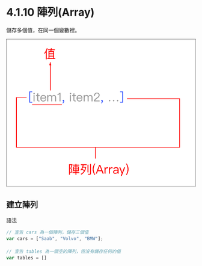 # 4.1.10 陣列\(Array\)

儲存多個值，在同一個變數裡。

![](/assets/array_syntax.png)

## 建立陣列

語法

```js
// 宣告 cars 為一個陣列，儲存三個值
var cars = ["Saab", "Volvo", "BMW"];

// 宣告 tables 為一個空的陣列，但沒有儲存任何的值
var tables = []
```



